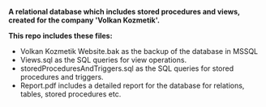 **A relational database which includes stored procedures and views, created for the company 'Volkan Kozmetik'.**

**This repo includes these files:**
* Volkan Kozmetik Website.bak as the backup of the database in MSSQL
* Views.sql as the SQL queries for view operations.
* storedProceduresAndTriggers.sql as the SQL queries for stored procedures and triggers.
* Report.pdf includes a detailed report for the database for relations, tables, stored procedures etc.
